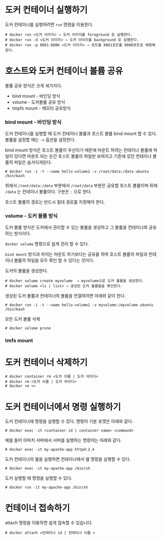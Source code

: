 # 도커 컨테이너 실행하기 

도커 컨테이너를 실행하려면  `run` 명령을 이용한다.

~~~  
# docker run <도커 이미지> → 도커 이미지를 foreground 로 실행한다.
# docker run -d <도커 이미지> → 도커 이미지를 background 로 실행한다.
# docker run -p 8081:8080 <도커 이미지> → 포트를 8081포트를 8080포트로 매핑해준다.
~~~

# 호스트와 도커 컨테이너 볼륨 공유

볼륨 공유 방식은 크게 세가지다. 

- bind mount - 바인딩 방식 
- volume - 도커볼륨 공유 방식
- tmpfs mount  - 메모리 공유방식

### bind mount - 바인딩 방식

도커 컨테이너를 실행할 때 도커 컨테이너 볼륨과 호스트 볼륨 bind mount 할 수 있다.  볼륨을 설정할 때는 `-v` 옵션을 설정한다.  

bind mount 방식은 호스트 볼륨이 우선이기 때문에  마운트 하려는 컨테이너 볼륨에 파일이 있다면 마운트 되는 순간 호스트 볼륨의 파일만 보여지고 기존에 있던 컨테이너 볼륨의 파일은 숨겨지게된다.

```예시 코드
# docker run -i -t --name hello-volume1 -v /root/data:/data ubuntu /bin/bash
```

위에서 `/root/data:/data` 부분에서 `/root/data` 부분은 공유할 호스트 볼륨이며 뒤에 `/data`  는 컨테이너 볼륨이다.  구분은 `:`  으로 한다. 

호스트 볼륨의 경로는 반드시 절대 경로를 지정해야 한다.

### volume - 도커 볼륨 방식

도커 볼륨 방식은 도커에서 관리할 수 있는 볼륨을 생성하고 그 볼륨을 컨테이너와 공유하는 방식이다. 

`docker volume` 명령으로  쉽게 관리 할 수 있다. 

`bind mount`  방식과 차이는 마운트 하기보다는  공유를 하여  호스트 볼륨의 파일과 컨테이너 볼륨의 파일을 모두 확인 할 수 있다는 것이다.



도커의 볼륨을 생성한다.

~~~~ 
# docker volume create myvolume  → myvolume으로 도커 볼륨을 생성한다.
# docker volume <ls | list> → 생성된 도커 볼륨들을 확인한다.
~~~~

생성된 도커 볼륨과 컨테이너의 볼륨을 연결하려면 아래와 같이 한다. 

~~~
# docker run -i -t --name hello-volume1 -v myvolume:/myvolume ubuntu /bin/bash
~~~

모든 도커 볼륨 삭제 

~~~ 
# docker volume prune
~~~

### tmfs mount



# 도커 컨테이너 삭제하기 

~~~
# docker container rm <도커 이름 | 도커 아이디>
# docker rm <도커 이름 | 도커 아이디>
# docker rm <>
~~~

# 도커 컨테이너에서 명령 실행하기

도커 컨테이너에 명령을 실행할 수  있다. 명령어 기본 포맷은 아래와 같다.

```
# docker exec -it <container id | container name> <command>
```

예를 들어 아파치 서버에서 서버를 실행하는 명령어는 아래와 같다. 

```
# docker exec -it my-apache-app httpd:2.4
```

도커 컨테이너의 쉘을 실행하면  컨테이너에서 쉘 명령을 실행할 수 있다. 

```
# docker exec -it my-apache-app /bin/sh
```

도커 실행할 때  명령을 실행할 수 있다.

~~~
# docker run -it my-apache-app /bin/sh
~~~

#  컨테이너 접속하기

attach 명령을 이용하면  쉽게 접속할 수 있습니다.

~~~~
# docker attach <컨테이너 id | 컨테이너 이름 >
~~~~




